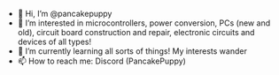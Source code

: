 - 👋 Hi, I’m @pancakepuppy
- 👀 I’m interested in microcontrollers, power conversion, PCs (new and old), circuit board construction and repair, electronic circuits and devices of all types!
- 🌱 I’m currently learning all sorts of things! My interests wander
- 📫 How to reach me: Discord (PancakePuppy)

<!---
pancakepuppy/pancakepuppy is a ✨ special ✨ repository because its `README.md` (this file) appears on your GitHub profile.
You can click the Preview link to take a look at your changes.
--->
